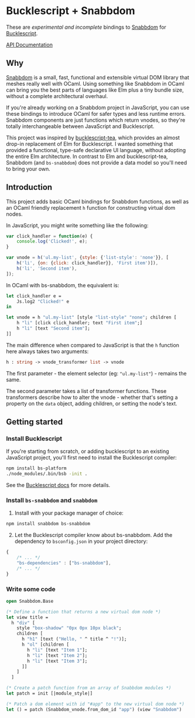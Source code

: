 Bucklescript + Snabbdom
=======================

These are *experimental and incomplete* bindings to [Snabbdom](https://github.com/snabbdom/snabbdom) for [Bucklescript](http://bucklescript.github.io/bucklescript/).

[API Documentation](https://jordwest.github.io/bs-snabbdom/)

## Why

[Snabbdom](https://github.com/snabbdom/snabbdom) is a small, fast, functional and extensible virtual DOM library that meshes really well with OCaml. Using something like Snabbdom in OCaml can bring you the best parts of languages like Elm plus a tiny bundle size, without a complete architectural overhaul.

If you're already working on a Snabbdom project in JavaScript, you can use these bindings to introduce OCaml for safer types and less runtime errors. Snabbdom components are just functions which return vnodes, so they're totally interchangeable between JavaScript and Bucklescript.

This project was inspired by [bucklescript-tea](https://github.com/OvermindDL1/bucklescript-tea), which provides an almost drop-in replacement of Elm for Bucklescript. I wanted something that provided a functional, type-safe declarative UI language, without adopting the entire Elm architecture. In contrast to Elm and bucklescript-tea, Snabbdom (and `bs-snabbdom`) does not provide a data model so you'll need to bring your own.

## Introduction

This project adds basic OCaml bindings for Snabbdom functions, as well as an OCaml friendly replacement `h` function for constructing virtual dom nodes.

In JavaScript, you might write something like the following:

```js
var click_handler = function(e) {
    console.log('Clicked!', e);
}

var vnode = h('ul.my-list', {style: {'list-style': 'none'}}, [
    h('li', {on: {click: click_handler}}, 'First item')]),
    h('li', 'Second item'),
]);
```

In OCaml with bs-snabbdom, the equivalent is:

```ocaml
let click_handler e =
    Js.log2 "Clicked!" e
in

let vnode = h "ul.my-list" [style "list-style" "none"; children [
    h "li" [click click_handler; text "First item";]
    h "li" [text "Second item"];
]]
```

The main difference when compared to JavaScript is that the `h` function here always takes two arguments:

```ocaml
h : string -> vnode_transformer list -> vnode
```

The first parameter - the element selector (eg: `"ul.my-list"`) - remains the same.

The second parameter takes a list of transformer functions. These transformers describe how to alter the vnode - whether that's setting a property on the `data` object, adding children, or setting the node's text.

## Getting started

### Install Bucklescript

If you're starting from scratch, or adding bucklescript to an existing JavaScript project, you'll first need to install the Bucklescript compiler:

```sh
npm install bs-platform
./node_modules/.bin/bsb -init .
```

See the [Bucklescript docs](http://bucklescript.github.io/bucklescript/) for more details.

### Install `bs-snabbdom` and `snabbdom`

1. Install with your package manager of choice:
```sh
npm install snabbdom bs-snabbdom
```
2. Let the Bucklescript compiler know about bs-snabbdom. Add the dependency to `bsconfig.json` in your project directory:

```js
{
    /* ... */
    "bs-dependencies" : ["bs-snabbdom"],
    /* ... */
}
```

### Write some code

```ocaml
open Snabbdom.Base

(* Define a function that returns a new virtual dom node *)
let view title =
  h "div" [
    style "box-shadow" "0px 0px 10px black";
    children [
      h "h1" [text ("Hello, " ^ title ^ "!")];
      h "ol" [children [
        h "li" [text "Item 1"];
        h "li" [text "Item 2"];
        h "li" [text "Item 3"];
      ]]
    ]
  ]

(* Create a patch function from an array of Snabbdom modules *)
let patch = init [|module_style|]

(* Patch a dom element with id "#app" to the new virtual dom node *)
let () = patch (Snabbdom_vnode.from_dom_id "app") (view "Snabbdom")
```
